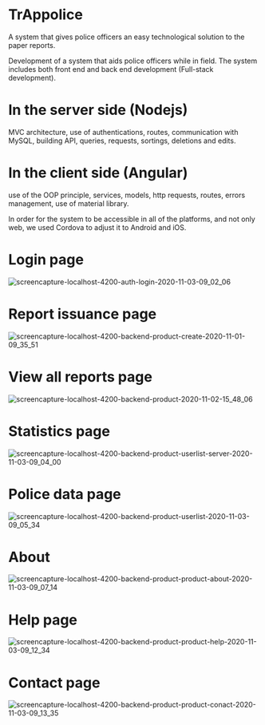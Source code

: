 # TrAppolice
A system that gives police officers an easy technological solution to the paper reports.

Development of a system that aids police officers while in field. 
The system includes both front end and back end development (Full-stack development).
# In the server side (Nodejs)
MVC architecture, use of authentications, routes, communication with MySQL, building API, queries, requests, sortings, deletions and edits.
# In the client side (Angular)
use of the OOP principle, services, models, http requests, routes, errors management, use of material library.

In order for the system to be accessible in all of the platforms, and not only web, we used Cordova to adjust it to Android and iOS.

# Login page

![screencapture-localhost-4200-auth-login-2020-11-03-09_02_06](https://user-images.githubusercontent.com/48318320/97957222-45a93280-1db3-11eb-8d2d-e9b5a3ede228.png)

# Report issuance page

![screencapture-localhost-4200-backend-product-create-2020-11-01-09_35_51](https://user-images.githubusercontent.com/48318320/97958098-3cb96080-1db5-11eb-8395-505705ccbcea.png)

# View all reports page

![screencapture-localhost-4200-backend-product-2020-11-02-15_48_06](https://user-images.githubusercontent.com/48318320/97875513-29f64b80-1d23-11eb-82b4-85811daa2478.png)

# Statistics page

![screencapture-localhost-4200-backend-product-userlist-server-2020-11-03-09_04_00](https://user-images.githubusercontent.com/48318320/97957329-8dc85500-1db3-11eb-8a46-e777ade3bed1.png)

# Police data page

![screencapture-localhost-4200-backend-product-userlist-2020-11-03-09_05_34](https://user-images.githubusercontent.com/48318320/97957415-c7995b80-1db3-11eb-939e-e3d07b0582be.png)

# About

![screencapture-localhost-4200-backend-product-product-about-2020-11-03-09_07_14](https://user-images.githubusercontent.com/48318320/97957505-fe6f7180-1db3-11eb-8950-78a53ff9285f.png)

# Help page

![screencapture-localhost-4200-backend-product-product-help-2020-11-03-09_12_34](https://user-images.githubusercontent.com/48318320/97957866-bbfa6480-1db4-11eb-9a79-09369d2ba8e9.png)

# Contact page

![screencapture-localhost-4200-backend-product-product-conact-2020-11-03-09_13_35](https://user-images.githubusercontent.com/48318320/97957962-e6e4b880-1db4-11eb-97c2-8f8f0bef4daf.png)

